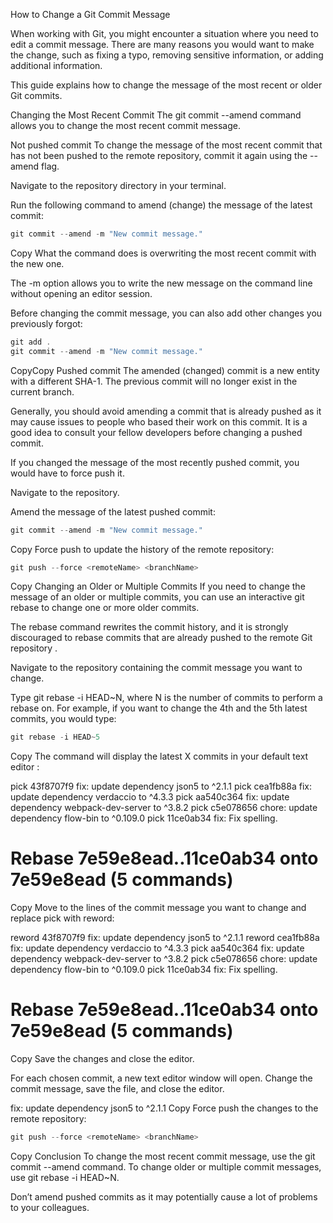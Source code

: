<!--
 * @Author: wangyunbo
 * @Date: 2021-11-01 13:17:45
 * @LastEditors: wangyunbo
 * @LastEditTime: 2021-11-01 13:20:06
 * @FilePath: \dayByday\git\changeCommit.md
 * @Description: file content
-->
How to Change a Git Commit Message

When working with Git, you might encounter a situation where you need to edit a commit message. There are many reasons you would want to make the change, such as fixing a typo, removing sensitive information, or adding additional information.

This guide explains how to change the message of the most recent or older Git commits.

Changing the Most Recent Commit
The git commit --amend command allows you to change the most recent commit message.

Not pushed commit
To change the message of the most recent commit that has not been pushed to the remote repository, commit it again using the --amend flag.

Navigate to the repository directory in your terminal.

Run the following command to amend (change) the message of the latest commit:
```js
git commit --amend -m "New commit message."
```
Copy
What the command does is overwriting the most recent commit with the new one.

The -m option allows you to write the new message on the command line without opening an editor session.

Before changing the commit message, you can also add other changes you previously forgot:
```js
git add .
git commit --amend -m "New commit message."
```
CopyCopy
Pushed commit
The amended (changed) commit is a new entity with a different SHA-1. The previous commit will no longer exist in the current branch.

Generally, you should avoid amending a commit that is already pushed as it may cause issues to people who based their work on this commit. It is a good idea to consult your fellow developers before changing a pushed commit.

If you changed the message of the most recently pushed commit, you would have to force push it.

Navigate to the repository.

Amend the message of the latest pushed commit:
```js
git commit --amend -m "New commit message."
```
Copy
Force push to update the history of the remote repository:
```js
git push --force <remoteName> <branchName>
```
Copy
Changing an Older or Multiple Commits
If you need to change the message of an older or multiple commits, you can use an interactive git rebase to change one or more older commits.

The rebase command rewrites the commit history, and it is strongly discouraged to rebase commits that are already pushed to the remote Git repository .

Navigate to the repository containing the commit message you want to change.

Type git rebase -i HEAD~N, where N is the number of commits to perform a rebase on. For example, if you want to change the 4th and the 5th latest commits, you would type:
```js
git rebase -i HEAD~5
```
Copy
The command will display the latest X commits in your default text editor :

pick 43f8707f9 fix: update dependency json5 to ^2.1.1
pick cea1fb88a fix: update dependency verdaccio to ^4.3.3
pick aa540c364 fix: update dependency webpack-dev-server to ^3.8.2
pick c5e078656 chore: update dependency flow-bin to ^0.109.0
pick 11ce0ab34 fix: Fix spelling.

# Rebase 7e59e8ead..11ce0ab34 onto 7e59e8ead (5 commands)
Copy
Move to the lines of the commit message you want to change and replace pick with reword:

reword 43f8707f9 fix: update dependency json5 to ^2.1.1
reword cea1fb88a fix: update dependency verdaccio to ^4.3.3
pick aa540c364 fix: update dependency webpack-dev-server to ^3.8.2
pick c5e078656 chore: update dependency flow-bin to ^0.109.0
pick 11ce0ab34 fix: Fix spelling.

# Rebase 7e59e8ead..11ce0ab34 onto 7e59e8ead (5 commands)
Copy
Save the changes and close the editor.

For each chosen commit, a new text editor window will open. Change the commit message, save the file, and close the editor.

fix: update dependency json5 to ^2.1.1
Copy
Force push the changes to the remote repository:
```js
git push --force <remoteName> <branchName>
```
Copy
Conclusion
To change the most recent commit message, use the git commit --amend command. To change older or multiple commit messages, use git rebase -i HEAD~N.

Don’t amend pushed commits as it may potentially cause a lot of problems to your colleagues.